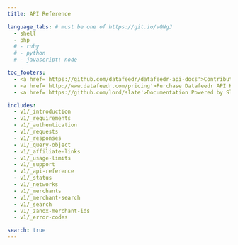 ```yaml
---
title: API Reference

language_tabs: # must be one of https://git.io/vQNgJ
  - shell
  - php
  # - ruby
  # - python
  # - javascript: node

toc_footers:
  - <a href='https://github.com/datafeedr/datafeedr-api-docs'>Contribute to this documentation</a>
  - <a href='http://www.datafeedr.com/pricing'>Purchase Datafeedr API Keys</a>
  - <a href='https://github.com/lord/slate'>Documentation Powered by Slate</a>

includes:
  - v1/_introduction
  - v1/_requirements
  - v1/_authentication
  - v1/_requests
  - v1/_responses
  - v1/_query-object
  - v1/_affiliate-links
  - v1/_usage-limits
  - v1/_support
  - v1/_api-reference
  - v1/_status
  - v1/_networks
  - v1/_merchants
  - v1/_merchant-search
  - v1/_search
  - v1/_zanox-merchant-ids
  - v1/_error-codes

search: true
---
```


